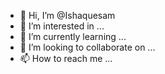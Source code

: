 - 👋 Hi, I’m @Ishaquesam
- 👀 I’m interested in ...
- 🌱 I’m currently learning ...
- 💞️ I’m looking to collaborate on ...
- 📫 How to reach me ...

<!---
Ishaquesam/Ishaquesam is a ✨ special ✨ repository because its `README.md` (this file) appears on your GitHub profile.
You can click the Preview link to take a look at your changes.
--->
